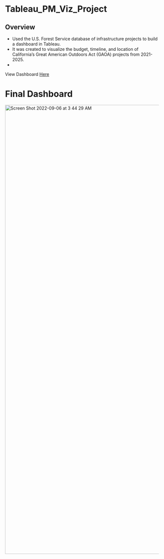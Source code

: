 # Tableau_PM_Viz_Project
## Overview
- Used the U.S. Forest Service database of infrastructure projects to build a dashboard in Tableau. 
- It was created to visualize the budget, timeline, and location of California’s Great American Outdoors Act (GAOA) projects from 2021-2025.
- 
View Dashboard [Here](https://public.tableau.com/app/profile/eric.james5960/viz/CAAgricultureDataVizProject/PortfolioOverview)

# Final Dashboard
<img width="1469" alt="Screen Shot 2022-09-06 at 3 44 29 AM" src="https://user-images.githubusercontent.com/101911329/188582119-fc40b848-78a5-4d47-ac25-3a22e53e17e6.png">
